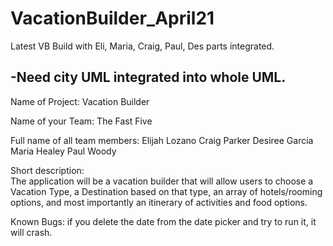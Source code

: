 # VacationBuilder_April21
Latest VB Build with Eli, Maria, Craig, Paul, Des parts integrated. 

-Need city UML integrated into whole UML.
------------------------------------------------------------------------
Name of Project: 
	Vacation Builder

Name of your Team: 
	The Fast Five

Full name of all team members: 
	Elijah Lozano
	Craig Parker
	Desiree Garcia
	Maria Healey
	Paul Woody

Short description:  
	The application will be a vacation builder that will allow users to choose a Vacation Type, a Destination based on that type, an array of hotels/rooming options, and most importantly an itinerary of activities and food options.

Known Bugs: 
	if you delete the date from the date picker and try to run it, it will crash.
